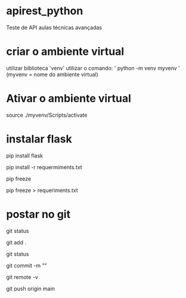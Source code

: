 # apirest_python
Teste de API aulas técnicas avançadas


# criar o ambiente virtual
utilizar  biblioteca 'venv'
utilizar o comando: 
' python -m venv myvenv ' (myvenv = nome do ambiente virtual)

# Ativar o ambiente virtual 
source ./myvenv/Scripts/activate

# instalar flask

pip install flask

pip install -r requermiments.txt

pip freeze

pip freeze > requeriments.txt

# postar no git

git status

git add .

git status

git commit -m ""

git remote -v

git push origin main

